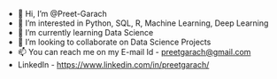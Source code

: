 - 👋 Hi, I’m @Preet-Garach
- 👀 I’m interested in Python, SQL, R, Machine Learning, Deep Learning
- 🌱 I’m currently learning Data Science
- 💞️ I’m looking to collaborate on Data Science Projects
- 📫 You can reach me on my E-mail Id - preetgarach@gmail.com
- LinkedIn - https://www.linkedin.com/in/preetgarach/
